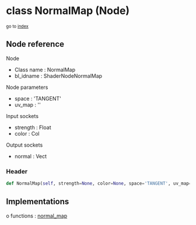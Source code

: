 # class NormalMap (Node)

<sub>go to [index](/docs/index.md)</sub>

## Node reference

Node
 - Class name : NormalMap
 - bl_idname : ShaderNodeNormalMap

Node parameters
 - space : 'TANGENT'
 - uv_map : ''

Input sockets
 - strength : Float
 - color : Col

Output sockets
 - normal : Vect

### Header

``` python
def NormalMap(self, strength=None, color=None, space='TANGENT', uv_map='', node_label=None, node_color=None):
```

## Implementations

o functions : [normal_map](/docs/Shader_classes/normal_map.md)


